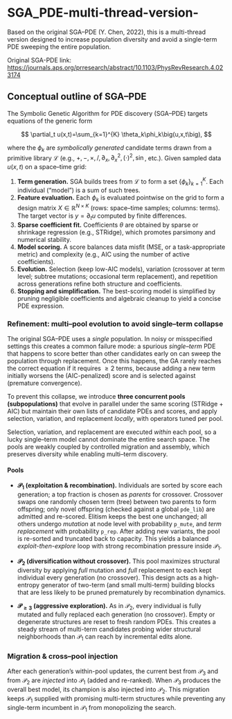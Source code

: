 # SGA\_PDE-multi-thread-version-

Based on the original SGA–PDE (Y. Chen, 2022), this is a multi-thread version designed to increase population diversity and avoid a single-term PDE sweeping the entire population.

Original SGA-PDE link: https://journals.aps.org/prresearch/abstract/10.1103/PhysRevResearch.4.023174

## Conceptual outline of SGA–PDE

The Symbolic Genetic Algorithm for PDE discovery (SGA–PDE) targets equations of the generic form

$$
\partial_t u(x,t)=\sum_{k=1}^{K} \theta_k\phi_k\big(u,x,t\big),
$$

where the $\phi_k$ are *symbolically generated* candidate terms drawn from a primitive library $\mathcal{L}$ (e.g., $+, -, \times, /, \partial_x, \partial_x^2, (\cdot)^2, \sin$, etc.). Given sampled data $u(x,t)$ on a space–time grid:

1. **Term generation.** SGA builds trees from $\mathcal{L}$ to form a set $\{\phi_k\}_{k=1}^K$. Each individual (“model”) is a sum of such trees.
2. **Feature evaluation.** Each $\phi_k$ is evaluated pointwise on the grid to form a design matrix $X \in \mathbb{R}^{N\times K}$ (rows: space–time samples; columns: terms). The target vector is $y=\partial_t u$ computed by finite differences.
3. **Sparse coefficient fit.** Coefficients $\theta$ are obtained by sparse or shrinkage regression (e.g., STRidge), which promotes parsimony and numerical stability.
4. **Model scoring.** A score balances data misfit (MSE, or a task-appropriate metric) and complexity (e.g., AIC using the number of active coefficients).
5. **Evolution.** Selection (keep low-AIC models), variation (crossover at term level; subtree mutations; occasional term replacement), and repetition across generations refine both structure and coefficients.
6. **Stopping and simplification.** The best-scoring model is simplified by pruning negligible coefficients and algebraic cleanup to yield a concise PDE expression.

### Refinement: multi–pool evolution to avoid single–term collapse

The original SGA–PDE uses a *single* population. In noisy or misspecified settings this creates a common failure mode: a spurious *single–term* PDE that happens to score better than other candidates early on can sweep the population through replacement. Once this happens, the GA rarely reaches the correct equation if it requires $\ge 2$ terms, because adding a new term initially worsens the (AIC-penalized) score and is selected against (premature convergence).

To prevent this collapse, we introduce **three concurrent pools (subpopulations)** that evolve in parallel under the same scoring (STRidge + AIC) but maintain their own lists of candidate PDEs and scores, and apply selection, variation, and replacement *locally*, with operators tuned per pool.

Selection, variation, and replacement are executed *within* each pool, so a lucky single–term model cannot dominate the entire search space. The pools are weakly coupled by controlled migration and assembly, which preserves diversity while enabling multi–term discovery.

#### Pools

* **$\mathcal{P}_1$ (exploitation & recombination).**
  Individuals are sorted by score each generation; a top fraction is chosen as *parents* for crossover. Crossover swaps one randomly chosen term (tree) between two parents to form offspring; only novel offspring (checked against a global `pde_lib`) are admitted and re-scored. Elitism keeps the best one unchanged; all others undergo *mutation* at node level with probability `p_mute`, and *term replacement* with probability `p_rep`. After adding new variants, the pool is re-sorted and truncated back to capacity. This yields a balanced *exploit-then-explore* loop with strong recombination pressure inside $\mathcal{P}_1$.

* **$\mathcal{P}_2$ (diversification without crossover).**
  This pool maximizes structural diversity by applying *full* mutation and *full* replacement to each kept individual every generation (no crossover). This design acts as a high-entropy generator of two-term (and small multi-term) building blocks that are less likely to be pruned prematurely by recombination dynamics.

* **$\mathcal{P}_{\ge 3}$ (aggressive exploration).**
  As in $\mathcal{P}_2$, every individual is fully mutated and fully replaced each generation (no crossover). Empty or degenerate structures are reset to fresh random PDEs. This creates a steady stream of multi-term candidates probing wider structural neighborhoods than $\mathcal{P}_1$ can reach by incremental edits alone.

### Migration & cross–pool injection

After each generation’s within-pool updates, the current best from $\mathcal{P}_3$ and from $\mathcal{P}_2$ are *injected* into $\mathcal{P}_1$ (added and re-ranked). When $\mathcal{P}_3$ produces the overall best model, its champion is also injected into $\mathcal{P}_2$. This migration keeps $\mathcal{P}_1$ supplied with promising multi-term structures while preventing any single-term incumbent in $\mathcal{P}_1$ from monopolizing the search.
